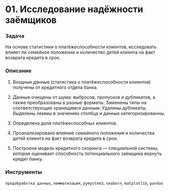 # 01. Исследование надёжности заёмщиков

### Задача

На основе статистики о платёжеспособности клиентов, исследовать влияет ли семейное положение и количество детей клиента на факт возврата кредита в срок.

### Описание

1. Входные данные (статистика о платёжеспособности клиентов) получены от кредитного отдела банка. 

2. Данные очищены от шума: выбросов, пропусков и дубликатов, а также преобразованы в разные форматы. Заменены типы на соответствующие хранящимся данным. Удалены дубликаты. Выделены леммы в значениях столбца и данные категоризированны.

3. Определена доля платёжеспособных клиентов.

4. Проанализировано влияние семейного положения и количества детей клиента на факт возврата кредита в срок. 

5. Построена модель кредитного скоринга — специальной системы, которая оценивает способность потенциального заёмщика вернуть кредит банку.

### Инструменты

`предобработка данных`, `лемматизация`, `pymystem3`, `seaborn`, `matplotlib`, `pandas`